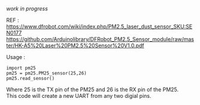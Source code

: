 *work in progress*

REF :     
https://www.dfrobot.com/wiki/index.php/PM2.5_laser_dust_sensor_SKU:SEN0177    
https://github.com/Arduinolibrary/DFRobot_PM2.5_Sensor_module/raw/master/HK-A5%20Laser%20PM2.5%20Sensor%20V1.0.pdf    

Usage :   

```
import pm25
pm25 = pm25.PM25_sensor(25,26)
pm25.read_sensor()
```

Where 25 is the TX pin of the PM25 and 26 is the RX pin of the PM25.    
This code will create a new UART from any two digial pins.   
